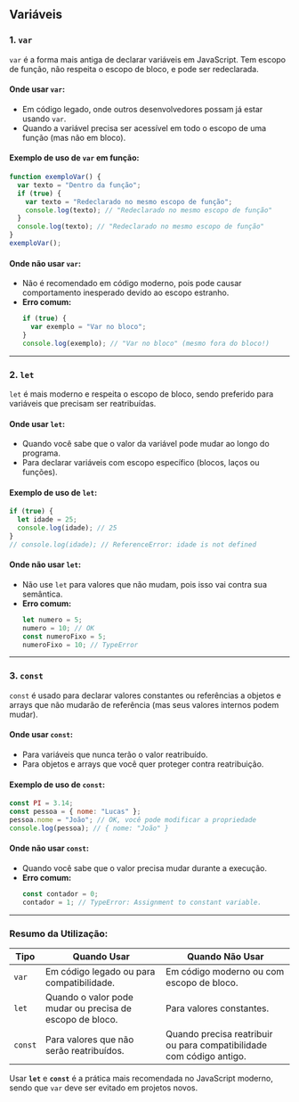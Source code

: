 ## Variáveis

### **1. `var`**  
`var` é a forma mais antiga de declarar variáveis em JavaScript. Tem escopo de função, não respeita o escopo de bloco, e pode ser redeclarada.

#### **Onde usar `var`:**
- Em código legado, onde outros desenvolvedores possam já estar usando `var`.
- Quando a variável precisa ser acessível em todo o escopo de uma função (mas não em bloco).

#### **Exemplo de uso de `var` em função:**
```javascript
function exemploVar() {
  var texto = "Dentro da função";
  if (true) {
    var texto = "Redeclarado no mesmo escopo de função";
    console.log(texto); // "Redeclarado no mesmo escopo de função"
  }
  console.log(texto); // "Redeclarado no mesmo escopo de função"
}
exemploVar();
```

#### **Onde não usar `var`:**
- Não é recomendado em código moderno, pois pode causar comportamento inesperado devido ao escopo estranho.
- **Erro comum:**
  ```javascript
  if (true) {
    var exemplo = "Var no bloco";
  }
  console.log(exemplo); // "Var no bloco" (mesmo fora do bloco!)
  ```

---

### **2. `let`**  
`let` é mais moderno e respeita o escopo de bloco, sendo preferido para variáveis que precisam ser reatribuídas.

#### **Onde usar `let`:**
- Quando você sabe que o valor da variável pode mudar ao longo do programa.
- Para declarar variáveis com escopo específico (blocos, laços ou funções).

#### **Exemplo de uso de `let`:**
```javascript
if (true) {
  let idade = 25;
  console.log(idade); // 25
}
// console.log(idade); // ReferenceError: idade is not defined
```

#### **Onde não usar `let`:**
- Não use `let` para valores que não mudam, pois isso vai contra sua semântica.
- **Erro comum:**
  ```javascript
  let numero = 5;
  numero = 10; // OK
  const numeroFixo = 5;
  numeroFixo = 10; // TypeError
  ```

---

### **3. `const`**  
`const` é usado para declarar valores constantes ou referências a objetos e arrays que não mudarão de referência (mas seus valores internos podem mudar).

#### **Onde usar `const`:**
- Para variáveis que nunca terão o valor reatribuído.
- Para objetos e arrays que você quer proteger contra reatribuição.

#### **Exemplo de uso de `const`:**
```javascript
const PI = 3.14;
const pessoa = { nome: "Lucas" };
pessoa.nome = "João"; // OK, você pode modificar a propriedade
console.log(pessoa); // { nome: "João" }
```

#### **Onde não usar `const`:**
- Quando você sabe que o valor precisa mudar durante a execução.
- **Erro comum:**
  ```javascript
  const contador = 0;
  contador = 1; // TypeError: Assignment to constant variable.
  ```

---

### **Resumo da Utilização:**
| Tipo       | Quando Usar                                                      | Quando Não Usar                                               |
|------------|------------------------------------------------------------------|--------------------------------------------------------------|
| `var`      | Em código legado ou para compatibilidade.                        | Em código moderno ou com escopo de bloco.                    |
| `let`      | Quando o valor pode mudar ou precisa de escopo de bloco.         | Para valores constantes.                                      |
| `const`    | Para valores que não serão reatribuídos.                         | Quando precisa reatribuir ou para compatibilidade com código antigo. |

Usar **`let`** e **`const`** é a prática mais recomendada no JavaScript moderno, sendo que `var` deve ser evitado em projetos novos.